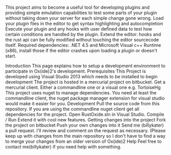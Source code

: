 This project aims to become a useful tool for developing plugins and providing simple emulation capabilities to test some parts of your plugin without taking down your server for each simple change gone wrong.
Load your plugin files in the editor to get syntax highlighting and autocompletion
Execute your plugin and any hooks with user defined data to test how certain conditions are handled by the plugin.
Extend the editor: hooks and the rust api can be fully modified without touching the editor sourcecode itself.
Required dependencies: .NET 4.5 and Microsoft Visual c++ Runtime (x86), install those if the editor crashes upon loading a plugin or doesn't start.

Introduction
This page explains how to setup a development environment to participate in Ox(ide)2's development.
Prerequisites
This Project is developed using Visual Studio 2013 which needs to be installed to begin development
The project is hosted in a mercurial project on bitbucket. Get a mercurial client. Either a commandline one or a visual one e.g. TortoiseHg
This project uses nuget to manage dependencies. You need at least the commandline client, the nuget package manager extension for visual studio would make it easier for you.
Development
Pull the source code from this repository.
If you are using the commandline nuget client get all dependencies for the project.
Open RustOxide.sln in Visual Studio.
Compile / Run
Extend it with cool new features.
Getting changes into the project
Fork the project on bitbucket
Push your own changes into it
Send me (billykater) a pull request.
I'll review and comment on the request as necessary. (Please keep up with changes from the main repository so I don't have to find a way to merge your changes from an older version of Ox(ide)2
Help
Feel free to contact me(billykater) if you need help with something.